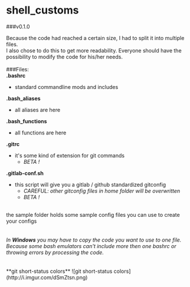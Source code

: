 # shell_customs

###v0.1.0

Because the code had reached a certain size, I had to split it into multiple files.<br/>
I also chose to do this to get more readability. Everyone should have the possibility to modify the code for his/her needs.<br/>
<br/>
###Files:<br/>
**.bashrc**<br/>
- standard commandline mods and includes<br/>

**.bash_aliases**<br/>
- all aliases are here<br/>

**.bash_functions**<br/>
- all functions are here<br/>

**.gitrc**<br/>
- it's some kind of extension for git commands<br/>
  - *BETA !*<br/>

**.gitlab-conf.sh**<br/>
- this script will give you a gitlab / github standardized gitconfig<br/>
  - *CAREFUL: other gitconfig files in home folder will be overwritten*<br/>
  - *BETA !*<br/>

<br/>
the sample folder holds some sample config files you can use to create your configs<br/>
<br/>
<br/>
<em>In <strong>Windows</strong> you may have to copy the code you want to use to one file. Because some bash emulators can't include more then one bashrc or throwing errors by processing the code.</em><br/>
<br/>
<br/>
**git short-status colors**
![git short-status colors](http://i.imgur.com/dSmZtsn.png)